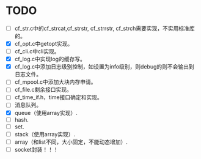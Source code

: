 # TODO

* [ ] cf_str.c中的cf_strcat,cf_strstr, cf_strrstr, cf_strch需要实现，不实用标准库的。
* [x] cf_opt.c中getopt实现。
* [ ] cf_cli.c中cli实现。
* [x] cf_log.c中实现log的缓存写。
* [x] cf_log.c中添加日志级别控制，如设置为info级别，则debug的则不会输出到日志文件。
* [ ] cf_mpool.c中添加大块内存申请。
* [ ] cf_file.c剩余接口实现。
* [ ] cf_time_if.h，time接口确定和实现。
* [ ] 消息队列。
* [x] queue（使用array实现）.
* [ ] hash.
* [ ] set.
* [ ] stack（使用array实现）.
* [ ] array（和list不同，大小固定，不能动态增加）.
* [ ] socket封装！！！
